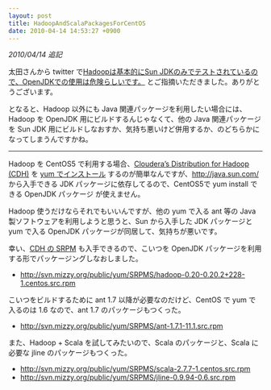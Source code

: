 ```yaml
---
layout: post
title: HadoopAndScalaPackagesForCentOS
date: 2010-04-14 14:53:27 +0900
---
```

*2010/04/14 追記*

太田さんから twitter で[Hadoopは基本的にSun JDKのみでテストされているので、OpenJDKでの使用は危険らしいです。](http://twitter.com/kzk_mover/status/12147992526) とご指摘いただきました。ありがとうございます。

となると、Hadoop 以外にも Java 関連パッケージを利用したい場合には、Hadoop を OpenJDK 用にビルドするんじゃなくて、他の Java 関連パッケージを Sun JDK 用にビルドしなおすか、気持ち悪いけど併用するか、のどちらかになってしまうんですかね。

----
Hadoop を CentOS5 で利用する場合、[Cloudera’s Distribution for Hadoop (CDH)](http://www.cloudera.com/hadoop/) を [yum でインストール](http://archive.cloudera.com/docs/_yum.html) するのが簡単なんですが、http://java.sun.com/ から入手できる JDK パッケージに依存してるので、CentOS5で yum install できる OpenJDK パッケージ が使えません。

Hadoop 使うだけならそれでもいいんですが、他の yum で入る ant 等の Java 製ソフトウェアを利用しようと思うと、Sun から入手した JDK パッケージと yum で入る OpenJDK パッケージが同居して、気持ちが悪いです。

幸い、[CDH の SRPM](http://archive.cloudera.com/redhat/cdh/3/SRPMS/) も入手できるので、こいつを OpenJDK パッケージを利用する形でパッケージングしなおしました。

* http://svn.mizzy.org/public/yum/SRPMS/hadoop-0.20-0.20.2+228-1.centos.src.rpm

こいつをビルドするために ant 1.7 以降が必要なのだけど、CentOS で yum で入るのは 1.6 なので、ant 1.7 のパッケージもつくった。

* http://svn.mizzy.org/public/yum/SRPMS/ant-1.7.1-11.1.src.rpm

また、Hadoop + Scala を試してみたいので、Scala のパッケージと、Scala に必要な jline のパッケージもつくった。

* http://svn.mizzy.org/public/yum/SRPMS/scala-2.7.7-1.centos.src.rpm
* http://svn.mizzy.org/public/yum/SRPMS/jline-0.9.94-0.6.src.rpm
